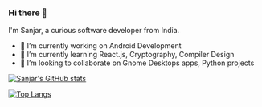 ### Hi there 👋

I'm Sanjar, a curious software developer from India.
<!--
**sanjarcode/sanjarcode** is a ✨ _special_ ✨ repository because its `README.md` (this file) appears on your GitHub profile.

Here are some ideas to get you started:

- 🤔 I’m looking for help with ...
- 💬 Ask me about ...
- 📫 How to reach me: ...
- 😄 Pronouns: ...
- ⚡ Fun fact: ...
-->

- 🔭 I’m currently working on Android Development
- 🌱 I’m currently learning React.js, Cryptography, Compiler Design
- 👯 I’m looking to collaborate on Gnome Desktops apps, Python projects
 

[![Sanjar's GitHub stats](https://github-readme-stats.vercel.app/api?username=sanjarcode)](https://github.com/anuraghazra/github-readme-stats)

[![Top Langs](https://github-readme-stats.vercel.app/api/top-langs/?username=sanjarcode&layout=compact)](https://github.com/anuraghazra/github-readme-stats)
